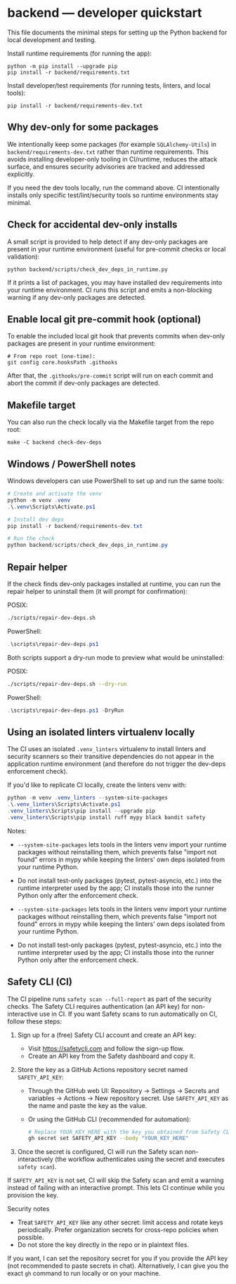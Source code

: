 # backend — developer quickstart

This file documents the minimal steps for setting up the Python backend for
local development and testing.

Install runtime requirements (for running the app):

```pwsh
python -m pip install --upgrade pip
pip install -r backend/requirements.txt
```

Install developer/test requirements (for running tests, linters, and local
tools):

```pwsh
pip install -r backend/requirements-dev.txt
```

## Why dev-only for some packages
We intentionally keep some packages (for example `SQLAlchemy-Utils`) in
`backend/requirements-dev.txt` rather than runtime requirements. This avoids
installing developer-only tooling in CI/runtime, reduces the attack surface,
and ensures security advisories are tracked and addressed explicitly.

If you need the dev tools locally, run the command above. CI intentionally
installs only specific test/lint/security tools so runtime environments stay
minimal.

## Check for accidental dev-only installs
A small script is provided to help detect if any dev-only packages are
present in your runtime environment (useful for pre-commit checks or local
validation):

```pwsh
python backend/scripts/check_dev_deps_in_runtime.py
```

If it prints a list of packages, you may have installed dev requirements into
your runtime environment. CI runs this script and emits a non-blocking warning
if any dev-only packages are detected.

## Enable local git pre-commit hook (optional)
To enable the included local git hook that prevents commits when dev-only
packages are present in your runtime environment:

```pwsh
# From repo root (one-time):
git config core.hooksPath .githooks
```

After that, the `.githooks/pre-commit` script will run on each commit and abort
the commit if dev-only packages are detected.

## Makefile target
You can also run the check locally via the Makefile target from the repo root:

```pwsh
make -C backend check-dev-deps
```

## Windows / PowerShell notes
Windows developers can use PowerShell to set up and run the same tools:

```powershell
# Create and activate the venv
python -m venv .venv
.\.venv\Scripts\Activate.ps1

# Install dev deps
pip install -r backend/requirements-dev.txt

# Run the check
python backend/scripts/check_dev_deps_in_runtime.py
```

## Repair helper
If the check finds dev-only packages installed at runtime, you can run the
repair helper to uninstall them (it will prompt for confirmation):

POSIX:
```bash
./scripts/repair-dev-deps.sh
```

PowerShell:
```powershell
.\scripts\repair-dev-deps.ps1
```

Both scripts support a dry-run mode to preview what would be uninstalled:

POSIX:
```bash
./scripts/repair-dev-deps.sh --dry-run
```

PowerShell:
```powershell
.\scripts\repair-dev-deps.ps1 -DryRun
```

## Using an isolated linters virtualenv locally

The CI uses an isolated `.venv_linters` virtualenv to install linters and
security scanners so their transitive dependencies do not appear in the
application runtime environment (and therefore do not trigger the dev-deps
enforcement check).

If you'd like to replicate CI locally, create the linters venv with:

```powershell
python -m venv .venv_linters --system-site-packages
.\.venv_linters\Scripts\Activate.ps1
.venv_linters\Scripts\pip install --upgrade pip
.venv_linters\Scripts\pip install ruff mypy black bandit safety
```


Notes:

- `--system-site-packages` lets tools in the linters venv import your
  runtime packages without reinstalling them, which prevents false
  "import not found" errors in mypy while keeping the linters' own deps
  isolated from your runtime Python.

- Do not install test-only packages (pytest, pytest-asyncio, etc.) into the
  runtime interpreter used by the app; CI installs those into the runner
  Python only after the enforcement check.


- `--system-site-packages` lets tools in the linters venv import your
  runtime packages without reinstalling them, which prevents false
  "import not found" errors in mypy while keeping the linters' own deps
  isolated from your runtime Python.

- Do not install test-only packages (pytest, pytest-asyncio, etc.) into the
  runtime interpreter used by the app; CI installs those into the runner
  Python only after the enforcement check.

## Safety CLI (CI)

The CI pipeline runs `safety scan --full-report` as part of the security
checks. The Safety CLI requires authentication (an API key) for non-interactive
use in CI. If you want Safety scans to run automatically on CI, follow these
steps:

1. Sign up for a (free) Safety CLI account and create an API key:
   - Visit https://safetycli.com and follow the sign-up flow.
   - Create an API key from the Safety dashboard and copy it.

2. Store the key as a GitHub Actions repository secret named `SAFETY_API_KEY`:

   - Through the GitHub web UI: Repository → Settings → Secrets and variables
     → Actions → New repository secret. Use `SAFETY_API_KEY` as the name and
     paste the key as the value.

   - Or using the GitHub CLI (recommended for automation):

     ```bash
     # Replace YOUR_KEY_HERE with the key you obtained from Safety CLI
     gh secret set SAFETY_API_KEY --body "YOUR_KEY_HERE"
     ```

3. Once the secret is configured, CI will run the Safety scan non-interactively
   (the workflow authenticates using the secret and executes `safety scan`).

If `SAFETY_API_KEY` is not set, CI will skip the Safety scan and emit a
warning instead of failing with an interactive prompt. This lets CI continue
while you provision the key.

Security notes
- Treat `SAFETY_API_KEY` like any other secret: limit access and rotate keys
  periodically. Prefer organization secrets for cross-repo policies when
  possible.
- Do not store the key directly in the repo or in plaintext files.

If you want, I can set the repository secret for you if you provide the API
key (not recommended to paste secrets in chat). Alternatively, I can give you
the exact `gh` command to run locally or on your machine.
